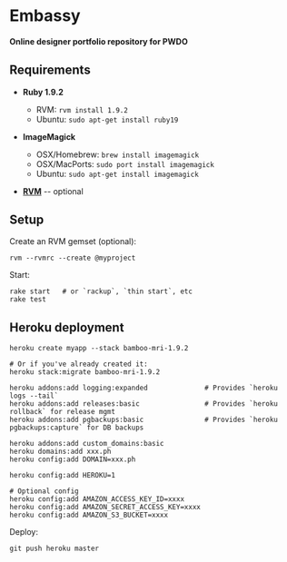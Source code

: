 # Embassy
#### Online designer portfolio repository for PWDO

Requirements
------------

- **Ruby 1.9.2**
   - RVM: `rvm install 1.9.2`
   - Ubuntu: `sudo apt-get install ruby19`

- **ImageMagick**
  - OSX/Homebrew: `brew install imagemagick`
  - OSX/MacPorts: `sudo port install imagemagick`
  - Ubuntu: `sudo apt-get install imagemagick`

- **[RVM](http://rvm.beginrescueend.com)** -- optional

Setup
-----

Create an RVM gemset (optional):

    rvm --rvmrc --create @myproject

Start:

    rake start   # or `rackup`, `thin start`, etc
    rake test

Heroku deployment
-----------------

    heroku create myapp --stack bamboo-mri-1.9.2

    # Or if you've already created it:
    heroku stack:migrate bamboo-mri-1.9.2

    heroku addons:add logging:expanded              # Provides `heroku logs --tail`
    heroku addons:add releases:basic                # Provides `heroku rollback` for release mgmt
    heroku addons:add pgbackups:basic               # Provides `heroku pgbackups:capture` for DB backups

    heroku addons:add custom_domains:basic
    heroku domains:add xxx.ph
    heroku config:add DOMAIN=xxx.ph

    heroku config:add HEROKU=1

    # Optional config
    heroku config:add AMAZON_ACCESS_KEY_ID=xxxx
    heroku config:add AMAZON_SECRET_ACCESS_KEY=xxxx
    heroku config:add AMAZON_S3_BUCKET=xxxx

Deploy:

    git push heroku master
